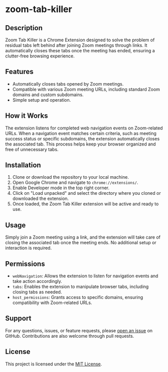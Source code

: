 # zoom-tab-killer

## Description

Zoom Tab Killer is a Chrome Extension designed to solve the problem of residual tabs left behind after joining Zoom meetings through links. It automatically closes these tabs once the meeting has ended, ensuring a clutter-free browsing experience.

## Features

- Automatically closes tabs opened by Zoom meetings.
- Compatible with various Zoom meeting URLs, including standard Zoom domains and custom subdomains.
- Simple setup and operation.

## How it Works

The extension listens for completed web navigation events on Zoom-related URLs. When a navigation event matches certain criteria, such as meeting success status or specific subdomains, the extension automatically closes the associated tab. This process helps keep your browser organized and free of unnecessary tabs.

## Installation

1. Clone or download the repository to your local machine.
2. Open Google Chrome and navigate to `chrome://extensions/`.
3. Enable Developer mode in the top right corner.
4. Click on "Load unpacked" and select the directory where you cloned or downloaded the extension.
5. Once loaded, the Zoom Tab Killer extension will be active and ready to use.

## Usage

Simply join a Zoom meeting using a link, and the extension will take care of closing the associated tab once the meeting ends. No additional setup or interaction is required.

## Permissions

- `webNavigation`: Allows the extension to listen for navigation events and take action accordingly.
- `tabs`: Enables the extension to manipulate browser tabs, including closing tabs as needed.
- `host_permissions`: Grants access to specific domains, ensuring compatibility with Zoom-related URLs.

## Support

For any questions, issues, or feature requests, please [open an issue](https://github.com/thomaschaplin/zoom-tab-killer/issues) on GitHub. Contributions are also welcome through pull requests.

## License

This project is licensed under the [MIT License](LICENSE).
